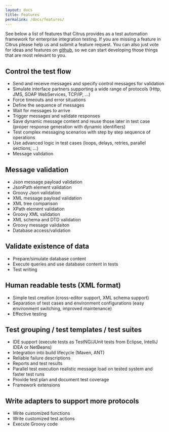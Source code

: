 ```yaml
---
layout: docs
title: Features
permalink: /docs/features/
---
```


See below a list of features that Citrus provides as a test automation framework for enterprise integration testing. 
If you are missing a feature in Citrus please help us and submit a feature request. You can also just vote for ideas 
and features on [github](http://github.com/christophd/citrus/issues), so we can start developing those things that 
are most relevant to you.

## Control the test flow

- Send and receive messages and specify control messages for validation
- Simulate interface partners supporting a wide range of protocols (Http, JMS, SOAP WebServices, TCP/IP, ...)
- Force timeouts and error situations
- Define the sequence of messages
- Wait for messages to arrive
- Trigger messages and validate responses
- Save dynamic message content and reuse those later in test case (proper response generation with dynamic identifiers)
- Test complex messaging scenarios with step by step sequence of operations
- Use advanced logic in test cases (loops, delays, retries, parallel sections, ...)
- Message validation

## Message validation

- Json message payload validation
- JsonPath element validation
- Groovy Json validation
- XML message payload validation
- XML tree comparison
- XPath element validation
- Groovy XML validation
- XML schema and DTD validation
- Groovy message validaiton
- Database access/validation

## Validate existence of data

- Prepare/simulate database content
- Execute queries and use database content in tests
- Test writing

## Human readable tests (XML format)

- Simple test creation (cross-editor support, XML schema support)
- Separation of test cases and environment configurations (easy environment switching, improved maintenance)
- Effective testing

## Test grouping / test templates / test suites

- IDE support (execute tests as TestNG/JUnit tests from Eclipse, IntelliJ IDEA or NetBeans)
- Integration into build lifecycle (Maven, ANT)
- Reliable failure descriptions
- Reports and test results
- Parallel test execution realistic message load on tested system and faster test runs
- Provide test plan and document test coverage
- Framework extensions

## Write adapters to support more protocols

- Write customized functions
- Write customized test actions
- Execute Groovy code
